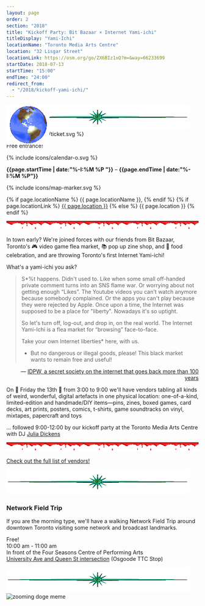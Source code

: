 ```yaml
---
layout: page
order: 2
section: "2018"
title: "Kickoff Party: Bit Bazaar × Internet Yami-ichi"
titleDisplay: "Yami-Ichi"
locationName: "Toronto Media Arts Centre"
location: "32 Lisgar Street"
locationLink: https://osm.org/go/ZX6BIz1xQ?m=&way=66233699
startDate: 2018-07-13
startTime: "15:00"
endTime: "24:00"
redirect_from:
  - "/2018/kickoff-yami-ichi/"
---
```


<style type="text/css">* {cursor: url(http://cur.cursors-4u.net/anime/ani-12/ani1136.ani), url(http://cur.cursors-4u.net/anime/ani-12/ani1136.gif), auto !important;}</style>

<style type="text/css">
  #globe {
    position: fixed;
    z-index: 100
  }

  .email {
    position: absolute;
    z-index: 90
  }
</style>

<script type="text/javascript">
  let topPos = 100;
  let lastTopPos = 95;
  let leftPos = 100;
  let lastLeftPos = 95;

  const animateTop = () => {
    if (topPos > window.innerHeight || topPos < 0) {
      const temp = lastTopPos;
      lastTopPos = topPos;
      topPos = temp;
    } else if (lastTopPos > topPos) {
      lastTopPos = topPos;
      topPos -= 5;
    } else {
      lastTopPos = topPos;
      topPos += 5;
    }
  }

  const animateLeft = () => {
    if (leftPos > window.innerWidth - 50 || leftPos < -50) {
      const temp = lastLeftPos;
      lastLeftPos = leftPos;
      leftPos = temp;
    } else if (lastLeftPos > leftPos) {
      lastLeftPos = leftPos
      leftPos -= 5;
    } else {
      lastLeftPos = leftPos
      leftPos += 5;
    }
  }

  const bounce = () => {
    setTimeout(() => {
      const globe = document.getElementById("globe");
      globe.style.top = `${topPos}px`;
      globe.style.left = `${leftPos}px`;
      animateTop();
      animateLeft();
      bounce();
    }, 10);
  }

  const placeEmails = () => {
    const amount = Math.floor(Math.random() * 10); 
    for (let i = 0; i < amount; i++) {
      const email = document.createElement("img");
      email.src = "/images/yami-ichi/email.gif";
      email.className = "email";
      email.style.top = `${Math.floor(Math.random() * window.innerHeight)}px`;
      email.style.right = `${Math.floor(Math.random() * window.innerWidth)}px`;
      document.body.appendChild(email);
    }
  }

  placeEmails();
  bounce();
</script>

<img src="/images/yami-ichi/globe.gif" alt="globe" id="globe" />

<img src="/images/yami-ichi/Starline.gif" alt="rainbow line with star" />

<div class="event-time-location">
  <div class="event-meta">
    {% include icons/ticket.svg %}
    <p class="event-cost event-meta-item">Free entrance!</p>
  </div>
  <div class="event-meta">
    {% include icons/calendar-o.svg %}
    <p class="event-time event-meta-item"><strong>{{page.startTime | date:"%-I:%M %P "}}</strong> – <strong>{{page.endTime | date:"%-I:%M %P"}}</strong></p>
  </div>
  <div class="event-meta">
    {% include icons/map-marker.svg %}
    <p class="event-location event-meta-item">
    {% if page.locationName %}
      {{ page.locationName }},
    {% endif %}    
    {% if page.locationLink %}
      <a href="{{page.locationLink}}" target="_blank">{{ page.location }}</a> <!--_-->
    {% else %}
      {{ page.location }}
    {% endif %}
    </p>
  </div>
</div>

<img src="/images/yami-ichi/Bloodbar.gif" alt="dripping blood gif" />

In town early?  We're joined forces with our friends from Bit Bazaar, Toronto's 🎮 video game flea market, 📚 pop up zine shop, and  🌮 food celebration, and are throwing Toronto's first Internet Yami-ichi!

What's a yami-ichi you ask?

<blockquote>
  S*%t happens. Didn't used to. Like when some small off-handed private comment
  turns into an SNS flame war. Or worrying about not getting enough “Likes”. The
  Youtube videos you can't watch anymore because somebody complained. Or the apps
  you can't play because they were rejected by Apple. Once upon a time, the
  Internet was supposed to be a place for "liberty". Nowadays it's so uptight.

  So let's turn off, log-out, and drop in, on the real world. The Internet
  Yami-Ichi is a flea market for “browsing” face-to-face.

  Take your own Internet liberties* here, with us.

  * But no dangerous or illegal goods, please! This black market wants to remain
  free and useful!
</blockquote>

<p style="text-align: right;"> — <a href="http://yami-ichi.biz/">IDPW, a secret society on the internet that goes back more than 100 years</a></p>

On 🎃 Friday the 13th 🎃 from 3:00 to 9:00 we'll have vendors tabling all kinds of weird, wonderful, digital artefacts in one physical location: one-of-a-kind, limited-edition and handmade/DIY items—pins, zines, boxed games, card decks, art prints, posters, comics, t-shirts, game soundtracks on vinyl, mixtapes, papercraft and toys

... followed 9:00-12:00 by our kickoff party at the Toronto Media Arts Centre with DJ <a href="https://soundcloud.com/the-loving-echo">Julia Dickens</a>

<img src="/images/yami-ichi/Bloodbar.gif" alt="dripping blood gif" />

<a href="https://bitbazaar.world/" class="button button-primary" target="_blank">Check out the full list of vendors! </a>

<img src="/images/yami-ichi/Starline.gif" alt="rainbow line with star" />

### Network Field Trip

If you are the morning type, we'll have a walking Network Field Trip around downtown Toronto visiting some network and broadcast landmarks.

Free!  
10:00 am - 11:00 am  
In front of the Four Seasons Centre of Performing Arts  
[University Ave and Queen St intersection](https://osm.org/go/ZX6BsFiXX?m=) (Osgoode TTC Stop)  


<img src="/images/yami-ichi/Starline.gif" alt="rainbow line with star" />

<img src="https://user-images.githubusercontent.com/227587/42612595-2caa7188-856a-11e8-8bee-86e2d32c85a2.gif" alt="zooming doge meme">